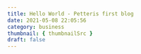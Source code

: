 ```yaml
---
title: Hello World - Petteris first blog
date: 2021-05-08 22:05:56
category: business
thumbnail: { thumbnailSrc }
draft: false
---
```


